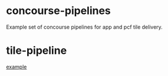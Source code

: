 # concourse-pipelines
Example set of concourse pipelines for app and pcf tile delivery.

# tile-pipeline

[example](https://raw.githubusercontent.com/xyloman/concourse-pipelines/master/tile-pipeline/tile-promotion-pipeline.png)